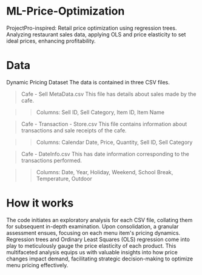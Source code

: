 # ML-Price-Optimization
ProjectPro-inspired: Retail price optimization using regression trees. Analyzing restaurant sales data, applying OLS and price elasticity to set ideal prices, enhancing profitability.

# Data

Dynamic Pricing Dataset
The data is contained in three CSV files.

> Cafe - Sell MetaData.csv This file has details about sales made by the cafe. 

>> Columns: Sell ID, Sell Category, Item ID, Item Name

> Cafe - Transaction - Store.csv This file contains information about transactions and sale receipts of the cafe.

>> Columns: Calendar Date, Price, Quantity, Sell ID, Sell Category

> Cafe - DateInfo.csv This has date information corresponding to the transactions performed.

>> Columns: Date, Year, Holiday, Weekend, School Break, Temperature, Outdoor

# How it works
The code initiates an exploratory analysis for each CSV file, collating them for subsequent in-depth examination. Upon consolidation, a granular assessment ensues, focusing on each menu item's pricing dynamics. Regression trees and Ordinary Least Squares (OLS) regression come into play to meticulously gauge the price elasticity of each product. This multifaceted analysis equips us with valuable insights into how price changes impact demand, facilitating strategic decision-making to optimize menu pricing effectively.
